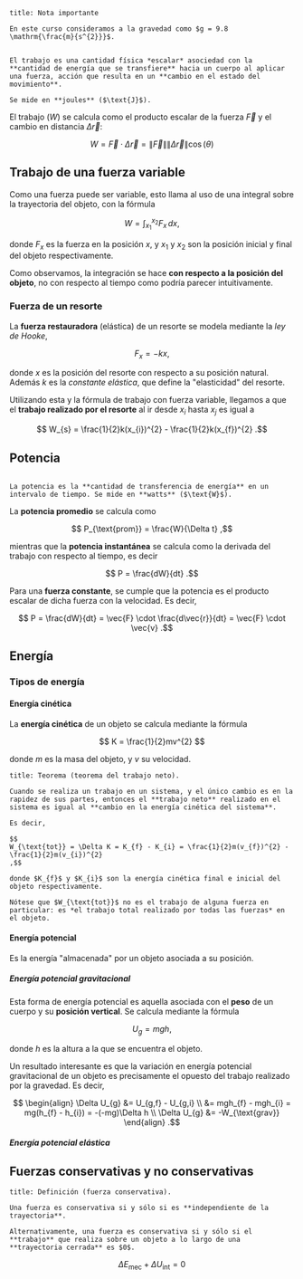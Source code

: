 ```ad-important
title: Nota importante

En este curso consideramos a la gravedad como $g = 9.8 \mathrm{\frac{m}{s^{2}}}$.

```

```ad-definition

El trabajo es una cantidad física *escalar* asociedad con la **cantidad de energía que se transfiere** hacia un cuerpo al aplicar una fuerza, acción que resulta en un **cambio en el estado del movimiento**.

Se mide en **joules** ($\text{J}$).

```

El trabajo ($W$) se calcula como el producto escalar de la fuerza $\vec{F}$ y el cambio en distancia $\Delta \vec{r}$:

$$
W = \vec{F} \cdot \Delta \vec{r} = \lVert \vec{F} \rVert \lVert \Delta \vec{r} \rVert \cos(\theta)
$$

## Trabajo de una fuerza variable

Como una fuerza puede ser variable, esto llama al uso de una integral sobre la trayectoria del objeto, con la fórmula

$$
W = \int_{x_{1}}^{x_{2}} F_{x} \, dx
,$$

donde $F_{x}$ es la fuerza en la posición $x$, y $x_{1}$ y $x_{2}$ son la posición inicial y final del objeto respectivamente.

Como observamos, la integración se hace **con respecto a la posición del objeto**, no con respecto al tiempo como podría parecer intuitivamente.

### Fuerza de un resorte

La **fuerza restauradora** (elástica) de un resorte se modela mediante la *ley de Hooke*,

$$
F_{x} = -kx
,$$

donde $x$ es la posición del resorte con respecto a su posición natural. Además $k$ es la *constante elástica*, que define la "elasticidad" del resorte.

Utilizando esta y la fórmula de trabajo con fuerza variable, llegamos a que el **trabajo realizado por el resorte** al ir desde $x_{i}$ hasta $x_{j}$ es igual a

$$
W_{s} = \frac{1}{2}k(x_{i})^{2} - \frac{1}{2}k(x_{f})^{2}
.$$

## Potencia

```ad-definition

La potencia es la **cantidad de transferencia de energía** en un intervalo de tiempo. Se mide en **watts** ($\text{W}$).

```

La **potencia promedio** se calcula como

$$
P_{\text{prom}} = \frac{W}{\Delta t}
,$$

mientras que la **potencia instantánea** se calcula como la derivada del trabajo con respecto al tiempo, es decir

$$
P = \frac{dW}{dt}
.$$

Para una **fuerza constante**, se cumple que la potencia es el producto escalar de dicha fuerza con la velocidad. Es decir,

$$
P = \frac{dW}{dt} = \vec{F} \cdot \frac{d\vec{r}}{dt} = \vec{F} \cdot \vec{v}
.$$

## Energía

### Tipos de energía

#### Energía cinética

La **energía cinética** de un objeto se calcula mediante la fórmula

$$
K = \frac{1}{2}mv^{2}
$$

donde $m$ es la masa del objeto, y $v$ su velocidad.

```ad-theorem
title: Teorema (teorema del trabajo neto).

Cuando se realiza un trabajo en un sistema, y el único cambio es en la rapidez de sus partes, entonces el **trabajo neto** realizado en el sistema es igual al **cambio en la energía cinética del sistema**.

Es decir,

$$
W_{\text{tot}} = \Delta K = K_{f} - K_{i} = \frac{1}{2}m(v_{f})^{2} - \frac{1}{2}m(v_{i})^{2}
,$$

donde $K_{f}$ y $K_{i}$ son la energía cinética final e inicial del objeto respectivamente.

Nótese que $W_{\text{tot}}$ no es el trabajo de alguna fuerza en particular: es *el trabajo total realizado por todas las fuerzas* en el objeto.

```

#### Energía potencial

Es la energía "almacenada" por un objeto asociada a su posición.

##### Energía potencial gravitacional

Esta forma de energía potencial es aquella asociada con el **peso** de un cuerpo y su **posición vertical**. Se calcula mediante la fórmula

$$
U_{g} = mgh
,$$

donde $h$ es la altura a la que se encuentra el objeto.

Un resultado interesante es que la variación en energía potencial gravitacional de un objeto es precisamente el opuesto del trabajo realizado por la gravedad. Es decir,

$$
\begin{align}
\Delta U_{g} &= U_{g,f} - U_{g,i} \\
&= mgh_{f} - mgh_{i} = mg(h_{f} - h_{i}) = -(-mg)\Delta h \\
\Delta U_{g} &= -W_{\text{grav}}
\end{align}
.$$

##### Energía potencial elástica

## Fuerzas conservativas y no conservativas

```ad-definition
title: Definición (fuerza conservativa).

Una fuerza es conservativa si y sólo si es **independiente de la trayectoria**.

Alternativamente, una fuerza es conservativa si y sólo si el **trabajo** que realiza sobre un objeto a lo largo de una **trayectoria cerrada** es $0$.

```




$$
\Delta E_{\text{mec}} + \Delta U_{\text{int}} = 0
$$
